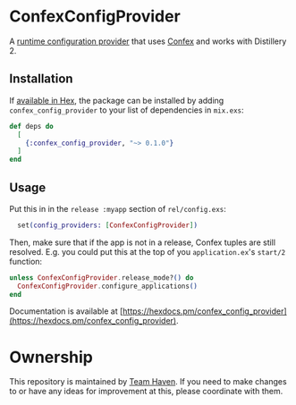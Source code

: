 # ConfexConfigProvider

A [runtime configuration
provider](https://hexdocs.pm/distillery/extensibility/config_providers.html)
that uses [Confex](https://github.com/Nebo15/confex) and works with
Distillery 2.

## Installation

If [available in Hex](https://hex.pm/docs/publish), the package can be installed
by adding `confex_config_provider` to your list of dependencies in `mix.exs`:

```elixir
def deps do
  [
    {:confex_config_provider, "~> 0.1.0"}
  ]
end
```

## Usage

Put this in in the `release :myapp` section of `rel/config.exs`:

```elixir
  set(config_providers: [ConfexConfigProvider])
```

Then, make sure that if the app is not in a release, Confex tuples are still
resolved. E.g. you could put this at the top of you `application.ex`'s
`start/2` function:

```elixir
unless ConfexConfigProvider.release_mode?() do
  ConfexConfigProvider.configure_applications()
end
```

Documentation is available at
[https://hexdocs.pm/confex_config_provider](https://hexdocs.pm/confex_config_provider).

Ownership
=========

This repository is maintained by [Team Haven](mailto:all.haven@meltwater.com).
If you need to make changes to or have any ideas for improvement at this, please coordinate with them.